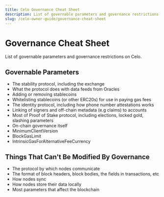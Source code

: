 ```yaml
---
title: Celo Governance Cheat Sheet
description: List of governable parameters and governance restrictions on Celo.
slug: /celo-owner-guide/governance-cheat-sheet
---
```


# Governance Cheat Sheet

List of governable parameters and governance restrictions on Celo.

## Governable Parameters 

* The stability protocol, including the exchange
* What the protocol does with data feeds from Oracles
* Adding or removing stablecoins
* Whitelisting stablecoins (or other ERC20s) for use in paying gas fees 
* The identity protocol, including how phone number attestations works
* Linking of signers and off-chain metadata (e.g claims) to accounts 
* Most of Proof of Stake protocol, including elections, locked gold, slashing parameters
* On-chain governance itself 
* MinimumClientVersion
* BlockGasLimit
* IntrinsicGasForAlternativeFeeCurrency

## Things That Can't Be Modified By Governance

* The protocol by which nodes communicate 
* The format of block headers, block bodies, the fields in transactions, etc
* How nodes sync
* How nodes store their data locally
* Most parameters that affect the blockchain
